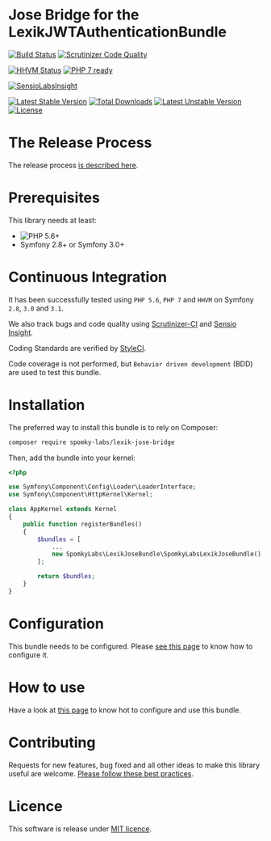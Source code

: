 Jose Bridge for the LexikJWTAuthenticationBundle
================================================

[![Build Status](https://travis-ci.org/Spomky-Labs/lexik-jose-bridge.svg?branch=master)](https://travis-ci.org/Spomky-Labs/lexik-jose-bridge)
[![Scrutinizer Code Quality](https://scrutinizer-ci.com/g/Spomky-Labs/lexik-jose-bridge/badges/quality-score.png?b=master)](https://scrutinizer-ci.com/g/Spomky-Labs/lexik-jose-bridge/?branch=master)

[![HHVM Status](http://hhvm.h4cc.de/badge/spomky-labs/lexik-jose-bridge.png)](http://hhvm.h4cc.de/package/spomky-labs/lexik-jose-bridge)
[![PHP 7 ready](http://php7ready.timesplinter.ch/Spomky-Labs/OAuth2ServerBundle/badge.svg)](https://travis-ci.org/Spomky-Labs/OAuth2ServerBundle)

[![SensioLabsInsight](https://insight.sensiolabs.com/projects/b351c9ca-b49f-4f22-925a-8e0cab6b8cb2/big.png)](https://insight.sensiolabs.com/projects/b351c9ca-b49f-4f22-925a-8e0cab6b8cb2)

[![Latest Stable Version](https://poser.pugx.org/spomky-labs/lexik-jose-bridge/v/stable.png)](https://packagist.org/packages/spomky-labs/lexik-jose-bridge)
[![Total Downloads](https://poser.pugx.org/spomky-labs/lexik-jose-bridge/downloads.png)](https://packagist.org/packages/spomky-labs/lexik-jose-bridge)
[![Latest Unstable Version](https://poser.pugx.org/spomky-labs/lexik-jose-bridge/v/unstable.png)](https://packagist.org/packages/spomky-labs/lexik-jose-bridge)
[![License](https://poser.pugx.org/spomky-labs/lexik-jose-bridge/license.png)](https://packagist.org/packages/spomky-labs/lexik-jose-bridge)


# The Release Process

The release process [is described here](doc/Release.md).

# Prerequisites

This library needs at least:
* ![PHP 5.6+](https://img.shields.io/badge/PHP-5.6%2B-ff69b4.svg)
* Symfony 2.8+ or Symfony 3.0+

# Continuous Integration

It has been successfully tested using `PHP 5.6`, `PHP 7` and `HHVM` on Symfony `2.8`, `3.0` and `3.1`.

We also track bugs and code quality using [Scrutinizer-CI]() and [Sensio Insight]().

Coding Standards are verified by [StyleCI]().

Code coverage is not performed, but `Behavior driven development` (BDD) are used to test this bundle. 

# Installation

The preferred way to install this bundle is to rely on Composer:

```sh
composer require spomky-labs/lexik-jose-bridge
```

Then, add the bundle into your kernel:

```php
<?php

use Symfony\Component\Config\Loader\LoaderInterface;
use Symfony\Component\HttpKernel\Kernel;

class AppKernel extends Kernel
{
    public function registerBundles()
    {
        $bundles = [
            ...
            new SpomkyLabs\LexikJoseBundle\SpomkyLabsLexikJoseBundle(),
        ];

        return $bundles;
    }
}
```

# Configuration

This bundle needs to be configured. Please [see this page](Resources/doc/Configuration.md) to know how to configure it.

# How to use

Have a look at [this page](Resources/doc/Use.md) to know hot to configure and use this bundle.

# Contributing

Requests for new features, bug fixed and all other ideas to make this library useful are welcome. [Please follow these best practices](Resources/doc/Contributing.md).

# Licence

This software is release under [MIT licence](LICENSE).
